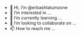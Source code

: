 - 👋 Hi, I’m @erbashtatumzone
- 👀 I’m interested in ...
- 🌱 I’m currently learning ...
- 💞️ I’m looking to collaborate on ...
- 📫 How to reach me ...

<!---
erbashtatumzone/erbashtatumzone is a ✨ special ✨ repository because its `README.md` (this file) appears on your GitHub profile.
You can click the Preview link to take a look at your changes.
--->
